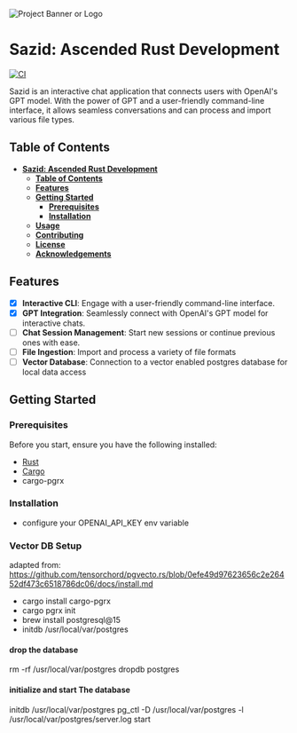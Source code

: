 
![Project Banner or Logo](docs/sazid_banner_image.png)
# **Sazid: Ascended Rust Development**

[![CI](https://github.com/cosmikwolf/sazid/workflows/CI/badge.svg)](https://github.com/cosmikwolf/sazid/actions)

Sazid is an interactive chat application that connects users with OpenAI's GPT model. With the power of GPT and a user-friendly command-line interface, it allows seamless conversations and can process and import various file types.

## **Table of Contents**

- [**Sazid: Ascended Rust Development**](#sazid-ascended-rust-development)
  - [**Table of Contents**](#table-of-contents)
  - [**Features**](#features)
  - [**Getting Started**](#getting-started)
    - [**Prerequisites**](#prerequisites)
    - [**Installation**](#installation)
  - [**Usage**](#usage)
  - [**Contributing**](#contributing)
  - [**License**](#license)
  - [**Acknowledgements**](#acknowledgements)

## **Features**

- [x] **Interactive CLI**: Engage with a user-friendly command-line interface.
- [x] **GPT Integration**: Seamlessly connect with OpenAI's GPT model for interactive chats.
- [ ] **Chat Session Management**: Start new sessions or continue previous ones with ease.
- [ ] **File Ingestion**: Import and process a variety of file formats
- [ ] **Vector Database**: Connection to a vector enabled postgres database for local data access

## **Getting Started**

### **Prerequisites**

Before you start, ensure you have the following installed:

- [Rust](https://www.rust-lang.org/)
- [Cargo](https://doc.rust-lang.org/cargo/)
- cargo-pgrx

### **Installation**
- configure your OPENAI_API_KEY env variable


### Vector DB Setup

adapted from: https://github.com/tensorchord/pgvecto.rs/blob/0efe49d97623656c2e26452df473c6518786dc06/docs/install.md


- cargo install cargo-pgrx
- cargo pgrx init
- brew install postgresql@15
- initdb /usr/local/var/postgres

#### drop the database
rm -rf /usr/local/var/postgres
dropdb postgres
#### initialize and start The database
initdb /usr/local/var/postgres
pg_ctl -D /usr/local/var/postgres -l /usr/local/var/postgres/server.log start
